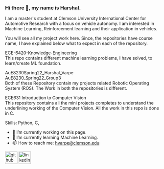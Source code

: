 ### Hi there 👋, my name is Harshal.

I am a master's student at Clemson University International Center for Automotive Research with a focus on vehicle autonomy.
I am interested in Machine Learning, Reinforcement learning and their application in vehicles.

You will see all my project work here. Since, the repositories have course name, I have explained below what to expect in each of the repository.

ECE-6420-Knowledge-Engineering\
This repo contains different machine learning problems, I have solved, to learn/create ML foundation.

AuE8230Spring22_Harshal_Varpe \
AuE8230_Spring22_Group3     
Both of these Repository contain my projects related Robotic Operating System (ROS). The Work in both the repositories is different.

ECE631 Introduction to Computer Vision \
This repository contains all the mini projects completes to understand the underlining working of the Computer Vision. All the work in this repo is done in C.



Skills: Python, C,

- 🔭 I’m currently working on this page. 
- 🌱 I’m currently learning Machine Learning. 
- 📫 How to reach me: hvarpe@clemson.edu 


[<img src='https://github.githubassets.com/images/modules/logos_page/Octocat.png' alt='github' height='40'>](https://github.com/Abetelgeusian)  [<img src='https://upload.wikimedia.org/wikipedia/commons/thumb/8/81/LinkedIn_icon.svg/2048px-LinkedIn_icon.svg.png' alt='linkedin' height='40'>](https://www.linkedin.com/in/harshal-varpe//)  
<!--
[![Top Langs](https://github-readme-stats.vercel.app/api/top-langs/?username=Abetelgeusian)](https://github.com/anuraghazra/github-readme-stats)

![GitHub stats](https://github-readme-stats.vercel.app/api?username=Abetelgeusian&show_icons=true)  
-->

